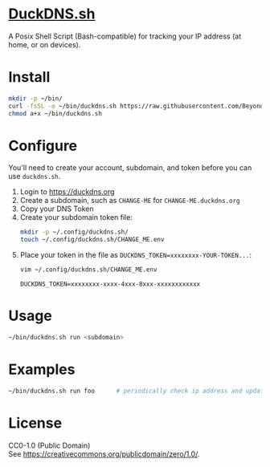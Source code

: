 # [DuckDNS.sh](https://github.com/BeyondCodeBootcamp/DuckDNS.sh)

A Posix Shell Script (Bash-compatible) for tracking your IP address
(at home, or on devices).

# Install

```sh
mkdir -p ~/bin/
curl -fsSL -o ~/bin/duckdns.sh https://raw.githubusercontent.com/BeyondCodeBootcamp/DuckDNS.sh/main/duckdns.sh
chmod a+x ~/bin/duckdns.sh
```

# Configure

You'll need to create your account, subdomain, and token before you can use `duckdns.sh`.

1. Login to <https://duckdns.org>
2. Create a subdomain, such as `CHANGE-ME` for `CHANGE-ME.duckdns.org`
3. Copy your DNS Token
4. Create your subdomain token file:
    ```sh
    mkdir -p ~/.config/duckdns.sh/
    touch ~/.config/duckdns.sh/CHANGE_ME.env
    ```
5. Place your token in the file as `DUCKDNS_TOKEN=xxxxxxxx-YOUR-TOKEN...`:
    ```sh
    vim ~/.config/duckdns.sh/CHANGE_ME.env
    ```
    ```text
    DUCKDNS_TOKEN=xxxxxxxx-xxxx-4xxx-8xxx-xxxxxxxxxxxx
    ```

# Usage

```sh
~/bin/duckdns.sh run <subdomain>
```

# Examples

```sh
~/bin/duckdns.sh run foo      # periodically check ip address and update subdomain
```

# License

CC0-1.0 (Public Domain) \
See <https://creativecommons.org/publicdomain/zero/1.0/>.
